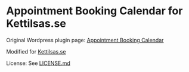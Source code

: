 # Appointment Booking Calendar for Kettilsas.se #

Original Wordpress plugin page: [Appointment Booking Calendar](https://sv.wordpress.org/plugins/appointment-booking-calendar/)

Modified for [Kettilsas.se](http://www.kettilsas.se/)

License: See [LICENSE.md](LICENSE.md)